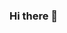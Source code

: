 ### Hi there 👋

<!--
**revi-iit/revi-iit** is a ✨ _special_ ✨ repository because its `README.md` (this file) appears on your GitHub profile.

Here are some ideas to get you started:

- 🔭 I’m currently working on automation projects involving IT Operations
- 🌱 I’m currently learning Generative AI and Mathematics
- 👯 I’m looking to collaborate on machine learning projects in the area of education, agriculture or social welfare.
-->
